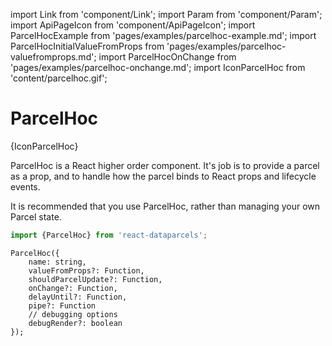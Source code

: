 import Link from 'component/Link';
import Param from 'component/Param';
import ApiPageIcon from 'component/ApiPageIcon';
import ParcelHocExample from 'pages/examples/parcelhoc-example.md';
import ParcelHocInitialValueFromProps from 'pages/examples/parcelhoc-valuefromprops.md';
import ParcelHocOnChange from 'pages/examples/parcelhoc-onchange.md';
import IconParcelHoc from 'content/parcelhoc.gif';

# ParcelHoc

<ApiPageIcon>{IconParcelHoc}</ApiPageIcon>

ParcelHoc is a React higher order component. It's job is to provide a parcel as a prop, and to handle how the parcel binds to React props and lifecycle events.

It is recommended that you <Link to="/examples/editing-objects">use ParcelHoc</Link>, rather than <Link to="/examples/managing-your-own-parcel-state">managing your own Parcel state</Link>.

```js
import {ParcelHoc} from 'react-dataparcels';
```

```flow
ParcelHoc({
    name: string,
    valueFromProps?: Function,
    shouldParcelUpdate?: Function,
    onChange?: Function,
    delayUntil?: Function,
    pipe?: Function
    // debugging options
    debugRender?: boolean
});
```

